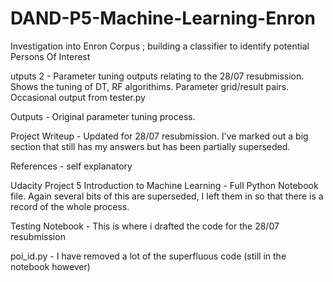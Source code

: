 # DAND-P5-Machine-Learning-Enron
Investigation into Enron Corpus ; building a classifier to identify potential Persons Of Interest


utputs 2 - Parameter tuning outputs relating to the 28/07 resubmission. Shows the tuning of DT, RF algorithims. Parameter grid/result pairs. Occasional output from tester.py

Outputs - Original parameter tuning process.

Project Writeup - Updated for 28/07 resubmission. I've marked out a big section that still has my answers but has been partially superseded.

References - self explanatory

Udacity Project 5 Introduction to Machine Learning - Full Python Notebook file.  Again several bits of this are superseded, I left them in so that there is a record of the whole process. 

Testing Notebook - This is where i drafted the code for the 28/07 resubmission

poi_id.py - I have removed a lot of the superfluous code (still in the notebook however)
